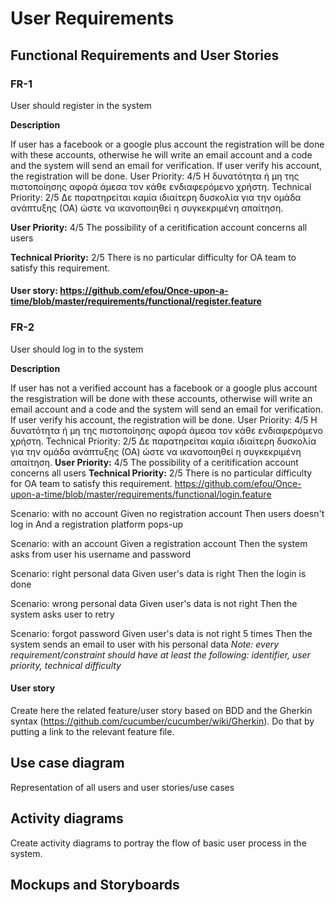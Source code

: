 
# User Requirements

## Functional Requirements and User Stories

### FR-1

User should register in the system

**Description**

If user has a facebook or a google plus account the registration will be done with these accounts, otherwise he will write an email account and a code and the system will send an email for verification. If user verify his account, the registration will be done.
User Priority: 4/5 Η δυνατότητα ή μη της πιστοποίησης αφορά άμεσα τον κάθε ενδιαφερόμενο χρήστη.
Technical Priority: 2/5 Δε παρατηρείται καμία ιδιαίτερη δυσκολία για την ομάδα ανάπτυξης (ΟΑ) ώστε να ικανοποιηθεί η συγκεκριμένη απαίτηση.

**User Priority:** 4/5 The possibility of a ceritification account concerns all users

**Technical Priority:** 2/5 There is no particular difficulty for OA team to satisfy this requirement.
#### User story: https://github.com/efou/Once-upon-a-time/blob/master/requirements/functional/register.feature

### FR-2

User should log in to the system

**Description**

If user has not a verified account
has a facebook or a google plus account the resgistration will be done with these accounts, otherwise will write an email account and a code and the system will send an email for verification. If user verify his account, the registration will be done.
User Priority: 4/5 Η δυνατότητα ή μη της πιστοποίησης αφορά άμεσα τον κάθε ενδιαφερόμενο χρήστη.
Technical Priority: 2/5 Δε παρατηρείται καμία ιδιαίτερη δυσκολία για την ομάδα ανάπτυξης (ΟΑ) ώστε να ικανοποιηθεί η συγκεκριμένη απαίτηση.
**User Priority:** 4/5 The possibility of a ceritification account concerns all users
**Technical Priority:** 2/5 There is no particular difficulty for OA team to satisfy this requirement.
https://github.com/efou/Once-upon-a-time/blob/master/requirements/functional/login.feature


  Scenario: with no account
    Given no registration account
    Then users doesn't log in
    And a registration platform pops-up
    
  Scenario: with an account
    Given a registration account
    Then the system asks from user his username and password
    
  Scenario: right personal data
    Given user's data is right
    Then the login is done

  Scenario: wrong personal data
    Given user's data is not right
    Then the system asks user to retry
    
  Scenario: forgot password
    Given user's data is not right 5 times
Then the system sends an email to user with his personal data
_Note: every requirement/constraint should have at least the following: identifier, user priority, technical difficulty_


#### User story

Create here the related feature/user story based on BDD and the Gherkin syntax (https://github.com/cucumber/cucumber/wiki/Gherkin). Do that by putting a link to the relevant feature file.

## Use case diagram

Representation of all users and user stories/use cases

## Activity diagrams

Create activity diagrams to portray the flow of basic user process in the system.

## Mockups and Storyboards
